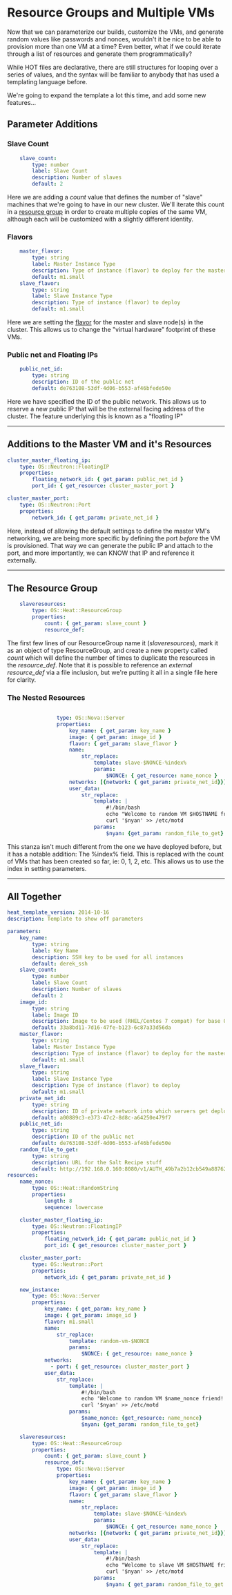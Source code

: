 # Resource Groups and Multiple VMs
Now that we can parameterize our builds, customize the VMs, and generate
random values like passwords and nonces, wouldn't it be nice to be able
to provision more than one VM at a time? Even better, what if we could iterate
through a list of resources and generate them programmatically?

While HOT files are declarative, there are still structures for looping
over a series of values, and the syntax will be familiar to anybody that has
used a templating language before.

We're going to expand the template a lot this time, and add some new
features...

## Parameter Additions
### Slave Count
```yaml
    slave_count:
        type: number
        label: Slave Count
        description: Number of slaves
        default: 2
```

Here we are adding a _count_ value that defines the number of "slave" machines
that we're going to have in our new cluster. We'll iterate this count in a
[resource group](../glossary.md#resourcegroup) in order to create multiple
copies of the same VM, although each will be customized with a slightly
different identity.

### Flavors
```yaml
    master_flavor:
        type: string
        label: Master Instance Type
        description: Type of instance (flavor) to deploy for the master node
        default: m1.small
    slave_flavor:
        type: string
        label: Slave Instance Type
        description: Type of instance (flavor) to deploy
        default: m1.small
```

Here we are setting the [flavor](../glossary.md#flavor) for the master
and slave node(s) in the cluster. This allows us to change the
"virtual hardware" footprint of these VMs.

### Public net and Floating IPs
```yaml
    public_net_id:
        type: string
        description: ID of the public net
        default: de763108-53df-4d06-b553-af46bfede50e

```

Here we have specified the ID of the public network. This allows us to
reserve a new public IP that will be the external facing address of the
cluster. The feature underlying this is known as a "floating IP"

----
## Additions to the Master VM and it's Resources
```yaml
cluster_master_floating_ip:
    type: OS::Neutron::FloatingIP
    properties:
        floating_network_id: { get_param: public_net_id }
        port_id: { get_resource: cluster_master_port }

cluster_master_port:
    type: OS::Neutron::Port
    properties:
        network_id: { get_param: private_net_id }

```
Here, instead of allowing the default settings to define the
master VM's networking, we are being more specific by defining
the port _before_ the VM is provisioned. That way we can
generate the public IP and attach to the port, and more
importantly, we can KNOW that IP and reference it externally.

----

## The Resource Group
```yaml
    slaveresources:
        type: OS::Heat::ResourceGroup
        properties:
            count: { get_param: slave_count }
            resource_def:
```
The first few lines of our ResourceGroup name it (_slaveresources_), mark it
as an object of type ResourceGroup, and create a new property called _count_
which will define the number of times to duplicate the resources in the
_resource_def_. Note that it is possible to reference an _external_
_resource_def_ via a file inclusion, but we're putting it all in a single file
here for clarity.

### The Nested Resources
```yaml

                type: OS::Nova::Server
                properties:
                    key_name: { get_param: key_name }
                    image: { get_param: image_id }
                    flavor: { get_param: slave_flavor }
                    name:
                        str_replace:
                            template: slave-$NONCE-%index%
                            params:
                                $NONCE: { get_resource: name_nonce }
                    networks: [{network: { get_param: private_net_id}}]
                    user_data:
                        str_replace:
                            template: |
                                #!/bin/bash
                                echo "Welcome to random VM $HOSTNAME friend! > /etc/motd
                                curl '$nyan' >> /etc/motd
                            params:
                                $nyan: {get_param: random_file_to_get}
```
This stanza isn't much different from the one we have deployed
before, but it has a notable addition: The %index% field. This
is replaced with the count of VMs that has been created so
far, ie: 0, 1, 2, etc. This allows us to use the index in
setting parameters.

----
## All Together
```yaml
heat_template_version: 2014-10-16
description: Template to show off parameters

parameters:
    key_name:
        type: string
        label: Key Name
        description: SSH key to be used for all instances
        default: derek_ssh
    slave_count:
        type: number
        label: Slave Count
        description: Number of slaves
        default: 2
    image_id:
        type: string
        label: Image ID
        description: Image to be used (RHEL/Centos 7 compat) for base OS
        default: 33a8bd11-7d16-47fe-b123-6c87a33d56da
    master_flavor:
        type: string
        label: Master Instance Type
        description: Type of instance (flavor) to deploy for the master node
        default: m1.small
    slave_flavor:
        type: string
        label: Slave Instance Type
        description: Type of instance (flavor) to deploy
        default: m1.small
    private_net_id:
        type: string
        description: ID of private network into which servers get deployed
        default: a00889c3-e373-47c2-8d8c-a64250e479f7
    public_net_id:
        type: string
        description: ID of the public net
        default: de763108-53df-4d06-b553-af46bfede50e
    random_file_to_get:
        type: string
        description: URL for the Salt Recipe stuff
        default: http://192.168.0.160:8080/v1/AUTH_49b7a2b12cb549a88762b9f044bbabe7/saltstuff/nyan.txt
resources:
    name_nonce:
        type: OS::Heat::RandomString
        properties:
            length: 8
            sequence: lowercase

    cluster_master_floating_ip:
        type: OS::Neutron::FloatingIP
        properties:
            floating_network_id: { get_param: public_net_id }
            port_id: { get_resource: cluster_master_port }

    cluster_master_port:
        type: OS::Neutron::Port
        properties:
            network_id: { get_param: private_net_id }

    new_instance:
        type: OS::Nova::Server
        properties:
            key_name: { get_param: key_name }
            image: { get_param: image_id }
            flavor: m1.small
            name:
                str_replace:
                    template: random-vm-$NONCE
                    params:
                        $NONCE: { get_resource: name_nonce }
            networks:
              - port: { get_resource: cluster_master_port }  
            user_data:
                str_replace:
                    template: |
                        #!/bin/bash
                        echo 'Welcome to random VM $name_nonce friend!' > /etc/motd
                        curl '$nyan' >> /etc/motd
                    params:
                        $name_nonce: {get_resource: name_nonce}
                        $nyan: {get_param: random_file_to_get}

    slaveresources:
        type: OS::Heat::ResourceGroup
        properties:
            count: { get_param: slave_count }
            resource_def:
                type: OS::Nova::Server
                properties:
                    key_name: { get_param: key_name }
                    image: { get_param: image_id }
                    flavor: { get_param: slave_flavor }
                    name:
                        str_replace:
                            template: slave-$NONCE-%index%
                            params:
                                $NONCE: { get_resource: name_nonce }
                    networks: [{network: { get_param: private_net_id}}]
                    user_data:
                        str_replace:
                            template: |
                                #!/bin/bash
                                echo "Welcome to slave VM $HOSTNAME friend!" > /etc/motd
                                curl '$nyan' >> /etc/motd
                            params:
                                $nyan: { get_param: random_file_to_get }

```
